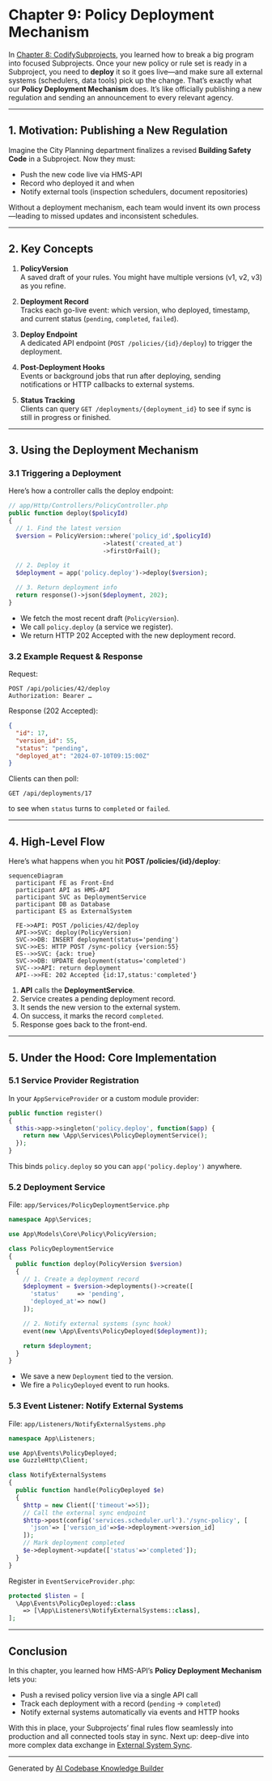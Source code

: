 # Chapter 9: Policy Deployment Mechanism

In [Chapter 8: CodifySubprojects](08_codifysubprojects_.md), you learned how to break a big program into focused Subprojects. Once your new policy or rule set is ready in a Subproject, you need to **deploy** it so it goes live—and make sure all external systems (schedulers, data tools) pick up the change. That’s exactly what our **Policy Deployment Mechanism** does. It’s like officially publishing a new regulation and sending an announcement to every relevant agency.

---

## 1. Motivation: Publishing a New Regulation

Imagine the City Planning department finalizes a revised **Building Safety Code** in a Subproject. Now they must:
- Push the new code live via HMS-API  
- Record who deployed it and when  
- Notify external tools (inspection schedulers, document repositories)  

Without a deployment mechanism, each team would invent its own process—leading to missed updates and inconsistent schedules.

---

## 2. Key Concepts

1. **PolicyVersion**  
   A saved draft of your rules. You might have multiple versions (v1, v2, v3) as you refine.

2. **Deployment Record**  
   Tracks each go-live event: which version, who deployed, timestamp, and current status (`pending`, `completed`, `failed`).

3. **Deploy Endpoint**  
   A dedicated API endpoint (`POST /policies/{id}/deploy`) to trigger the deployment.

4. **Post-Deployment Hooks**  
   Events or background jobs that run after deploying, sending notifications or HTTP callbacks to external systems.

5. **Status Tracking**  
   Clients can query `GET /deployments/{deployment_id}` to see if sync is still in progress or finished.

---

## 3. Using the Deployment Mechanism

### 3.1 Triggering a Deployment

Here’s how a controller calls the deploy endpoint:

```php
// app/Http/Controllers/PolicyController.php
public function deploy($policyId)
{
  // 1. Find the latest version
  $version = PolicyVersion::where('policy_id',$policyId)
                          ->latest('created_at')
                          ->firstOrFail();

  // 2. Deploy it
  $deployment = app('policy.deploy')->deploy($version);

  // 3. Return deployment info
  return response()->json($deployment, 202);
}
```
- We fetch the most recent draft (`PolicyVersion`).  
- We call `policy.deploy` (a service we register).  
- We return HTTP 202 Accepted with the new deployment record.

### 3.2 Example Request & Response

Request:
```
POST /api/policies/42/deploy
Authorization: Bearer …
```

Response (202 Accepted):
```json
{
  "id": 17,
  "version_id": 55,
  "status": "pending",
  "deployed_at": "2024-07-10T09:15:00Z"
}
```
Clients can then poll:
```
GET /api/deployments/17
```
to see when `status` turns to `completed` or `failed`.

---

## 4. High-Level Flow

Here’s what happens when you hit **POST /policies/{id}/deploy**:

```mermaid
sequenceDiagram
  participant FE as Front-End
  participant API as HMS-API
  participant SVC as DeploymentService
  participant DB as Database
  participant ES as ExternalSystem

  FE->>API: POST /policies/42/deploy
  API->>SVC: deploy(PolicyVersion)
  SVC->>DB: INSERT deployment(status='pending')
  SVC->>ES: HTTP POST /sync-policy {version:55}
  ES-->>SVC: {ack: true}
  SVC->>DB: UPDATE deployment(status='completed')
  SVC-->>API: return deployment
  API-->>FE: 202 Accepted {id:17,status:'completed'}
```

1. **API** calls the **DeploymentService**.  
2. Service creates a pending deployment record.  
3. It sends the new version to the external system.  
4. On success, it marks the record `completed`.  
5. Response goes back to the front-end.

---

## 5. Under the Hood: Core Implementation

### 5.1 Service Provider Registration

In your `AppServiceProvider` or a custom module provider:

```php
public function register()
{
  $this->app->singleton('policy.deploy', function($app) {
    return new \App\Services\PolicyDeploymentService();
  });
}
```

This binds `policy.deploy` so you can `app('policy.deploy')` anywhere.

### 5.2 Deployment Service

File: `app/Services/PolicyDeploymentService.php`

```php
namespace App\Services;

use App\Models\Core\Policy\PolicyVersion;

class PolicyDeploymentService
{
  public function deploy(PolicyVersion $version)
  {
    // 1. Create a deployment record
    $deployment = $version->deployments()->create([
      'status'     => 'pending',
      'deployed_at'=> now()
    ]);

    // 2. Notify external systems (sync hook)
    event(new \App\Events\PolicyDeployed($deployment));

    return $deployment;
  }
}
```

- We save a new `Deployment` tied to the version.  
- We fire a `PolicyDeployed` event to run hooks.

### 5.3 Event Listener: Notify External Systems

File: `app/Listeners/NotifyExternalSystems.php`

```php
namespace App\Listeners;

use App\Events\PolicyDeployed;
use GuzzleHttp\Client;

class NotifyExternalSystems
{
  public function handle(PolicyDeployed $e)
  {
    $http = new Client(['timeout'=>5]);
    // Call the external sync endpoint
    $http->post(config('services.scheduler.url').'/sync-policy', [
      'json'=> ['version_id'=>$e->deployment->version_id]
    ]);
    // Mark deployment completed
    $e->deployment->update(['status'=>'completed']);
  }
}
```

Register in `EventServiceProvider.php`:
```php
protected $listen = [
  \App\Events\PolicyDeployed::class
    => [\App\Listeners\NotifyExternalSystems::class],
];
```

---

## Conclusion

In this chapter, you learned how HMS-API’s **Policy Deployment Mechanism** lets you:
- Push a revised policy version live via a single API call  
- Track each deployment with a record (`pending` → `completed`)  
- Notify external systems automatically via events and HTTP hooks  

With this in place, your Subprojects’ final rules flow seamlessly into production and all connected tools stay in sync. Next up: deep-dive into more complex data exchange in [External System Sync](10_external_system_sync_.md).

---

Generated by [AI Codebase Knowledge Builder](https://github.com/The-Pocket/Tutorial-Codebase-Knowledge)